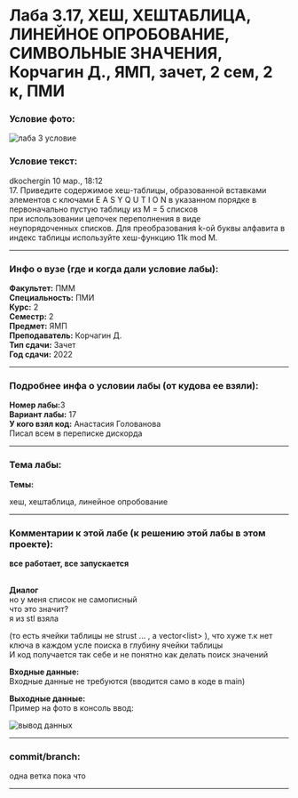 # Лаба 3.17, ХЕШ, ХЕШТАБЛИЦА, ЛИНЕЙНОЕ ОПРОБОВАНИЕ, СИМВОЛЬНЫЕ ЗНАЧЕНИЯ, Корчагин Д., ЯМП, зачет, 2 сем, 2 к, ПМИ


<h3>Условие фото:</h3>

![лаба 3 условие](https://user-images.githubusercontent.com/72470327/176533156-17b3fff2-53b1-4b52-b31d-637c4381dfe8.jpg)


<h3>Условие текст:</h3>

dkochergin 10 мар., 18:12  
17. Приведите содержимое хеш-таблицы, образованной вставками элементов с ключами Е A S Y Q U T I O N в указанном порядке в первоначально пустую таблицу из М = 5 списков  
при использовании цепочек переполнения в виде  
неупорядоченных списков. Для преобразования k-ой буквы алфавита в индекс таблицы используйте хеш-функцию 11k mod M.  

<hr />
<h3>Инфо о вузе (где и когда дали условие лабы):</h3>
<b>Факультет:</b> ПММ
<br/>
<b>Специальность:</b> ПМИ
<br/>
<b>Курс:</b> 2
<br/>
<b>Семестр:</b> 2
<br/>
<b>Предмет:</b> ЯМП
<br/>
<b>Преподаватель:</b> Корчагин Д.
<br/>
<b>Тип сдачи:</b> Зачет
<br/>
<b>Год сдачи:</b> 2022

<hr />
<h3>Подробнее инфа о условии лабы (от кудова ее взяли):</h3>
<b>Номер лабы:</b>3
<br/>
<b>Вариант лабы:</b> 17
<br/>
<b>У кого взял код:</b> Анастасия Голованова

<br/>
 Писал всем в переписке дискорда

<hr />

<h3>Тема лабы:</h3>
<b>Темы:</b> 
<p>
 хеш, хештаблица, линейное опробование
</p>


<hr />

<h3>Комментарии к этой лабе (к решению этой лабы в этом проекте):</h3>
<p>
 <b>все работает, все запускается</b> <br/> <br/>
  
**Диалог**  
но у меня список не самописный  
что это значит?  
я из stl взяла  

(то есть ячейки таблицы не strust ... , а vector<list<char>> ), что хуже т.к нет ключа в каждом усле поиска в глубину ячейки таблицы  
И код получается так себе и не понятно как делать поиск значений 
  
  
  <b>Входные данные:</b> <br/> 
Входные данные не требуются (вводится само в коде в main)
 
<b>Выходные данные:</b> <br/>
 Пример на фото в консоль ввод:
 
 ![вывод данных](https://user-images.githubusercontent.com/72470327/176533967-ddf07029-4760-4b05-a10c-c1f6f534cde0.png)


</p>

<hr />

<h3>commit/branch:</h3>
  <p>
    одна ветка пока что
</p>

<hr />

